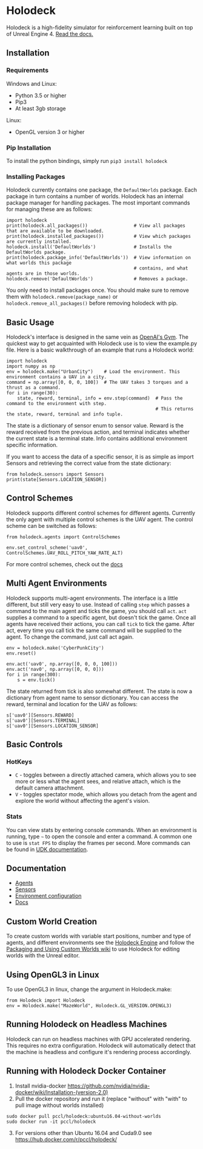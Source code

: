 # Holodeck
Holodeck is a high-fidelity simulator for reinforcement learning built on top of Unreal Engine 4.
[Read the docs.](https://holodeck.readthedocs.io)

## Installation
### Requirements
Windows and Linux:
* Python 3.5 or higher
* Pip3
* At least 3gb storage

Linux:
* OpenGL version 3 or higher

### Pip Installation
To install the python bindings, simply run
`pip3 install holodeck`

### Installing Packages
Holodeck currently contains one package, the `DefaultWorlds` package.
Each package in turn contains a number of worlds.
Holodeck has an internal package manager for handling packages.
The most important commands for managing these are as follows:
```
import holodeck
print(holodeck.all_packages())                 # View all packages that are available to be downloaded.
print(holodeck.installed_packages())           # View which packages are currently installed.
holodeck.install('DefaultWorlds')              # Installs the DefaultWorlds package.
print(holodeck.package_info('DefaultWorlds'))  # View information on what worlds this package
                                               # contains, and what agents are in those worlds.
holodeck.remove('DefaultWorlds')               # Removes a package.
```
You only need to install packages once. You should make sure to remove them with
`holodeck.remove(package_name)` or `holodeck.remove_all_packages()` before removing
holodeck with pip.

## Basic Usage
Holodeck's interface is designed in the same vein as [OpenAI's Gym](https://gym.openai.com/).
The quickest way to get acquainted with Holodeck use is to view the example.py file.
Here is a basic walkthrough of an example that runs a Holodeck world:
```
import holodeck
import numpy as np
env = holodeck.make("UrbanCity")    # Load the environment. This environment contains a UAV in a city.
command = np.array([0, 0, 0, 100])  # The UAV takes 3 torques and a thrust as a command.
for i in range(30):
    state, reward, terminal, info = env.step(command)  # Pass the command to the environment with step.
                                                       # This returns the state, reward, terminal and info tuple.
```
The state is a dictionary of sensor enum to sensor value.
Reward is the reward received from the previous action, and terminal indicates whether the current
state is a terminal state.
Info contains additional environment specific information.

If you want to access the data of a specific sensor, it is as simple as import Sensors and
retrieving the correct value from the state dictionary:

```
from holodeck.sensors import Sensors
print(state[Sensors.LOCATION_SENSOR])
```

## Control Schemes
Holodeck supports different control schemes for different agents.
Currently the only agent with multiple control schemes is the UAV agent.
The control scheme can be switched as follows:
```
from holodeck.agents import ControlSchemes

env.set_control_scheme('uav0', ControlSchemes.UAV_ROLL_PITCH_YAW_RATE_ALT)
```
For more control schemes, check out the [docs](https://holodeck.readthedocs.io/en/latest/holodeck/agents.html)

## Multi Agent Environments
Holodeck supports multi-agent environments. The interface is a little different, but still very easy to use.
Instead of calling `step` which passes a command to the main agent and ticks the game, you should call `act`.
`act` supplies a command to a specific agent, but doesn't tick the game.
Once all agents have received their actions, you can call `tick` to tick the game.
After act, every time you call tick the same command will be supplied to the agent.
To change the command, just call act again.
```
env = holodeck.make('CyberPunkCity')
env.reset()

env.act('uav0', np.array([0, 0, 0, 100]))
env.act('nav0', np.array([0, 0, 0]))
for i in range(300):
    s = env.tick()
```
The state returned from tick is also somewhat different.
The state is now a dictionary from agent name to sensor dictionary.
You can access the reward, terminal and location for the UAV as follows:
```
s['uav0'][Sensors.REWARD]
s['uav0'][Sensors.TERMINAL]
s['uav0'][Sensors.LOCATION_SENSOR]
```

## Basic Controls
### HotKeys 
* `C` - toggles between a directly attached camera, which allows you to see more or less what the agent sees, and relative attach, 
which is the default camera attachment.
* `V` - toggles spectator mode, which allows you detach from the agent and explore the world without affecting the agent's vision.  
### Stats
You can view stats by entering console commands. When an environment is running, type `~` to open the console and enter a command. A common one to use is `stat FPS` to display the frames per second. More commands can be found in [UDK documentation](https://api.unrealengine.com/udk/Three/ConsoleCommands.html).


## Documentation
* [Agents](https://github.com/byu-pccl/holodeck/blob/master/docs/agents.md)
* [Sensors](https://github.com/byu-pccl/holodeck/blob/master/docs/sensors.md)
* [Environment configuration](https://github.com/byu-pccl/holodeck/blob/master/docs/worlds.md)
* [Docs](https://holodeck.readthedocs.io/en/latest/)


## Custom World Creation
To create custom worlds with variable start positions, number and type of agents, and different environments see the [Holodeck Engine](https://github.com/byu-pccl/holodeck-engine) and follow the [Packaging and Using Custom Worlds wiki](https://github.com/byu-pccl/holodeck-engine/wiki/Packaging-and-Using-Custom-Worlds) to use Holodeck for editing worlds with the Unreal editor.

## Using OpenGL3 in Linux
To use OpenGL3 in linux, change the argument in Holodeck.make:
```
from Holodeck import Holodeck
env = Holodeck.make("MazeWorld", Holodeck.GL_VERSION.OPENGL3)
```

## Running Holodeck on Headless Machines
Holodeck can run on headless machines with GPU accelerated rendering. This requires no extra configuration. Holodeck will automatically detect that the machine is headless and configure it's rendering process accordingly. 

## Running with Holodeck Docker Container
1. Install nvidia-docker https://github.com/nvidia/nvidia-docker/wiki/Installation-(version-2.0)
2. Pull the docker repository and run it (replace "without" with "with" to pull image without worlds installed)
```
sudo docker pull pccl/holodeck:ubuntu16.04-without-worlds
sudo docker run -it pccl/holodeck
```
3. For versions other than Ubuntu 16.04 and Cuda9.0 see https://hub.docker.com/r/pccl/holodeck/
